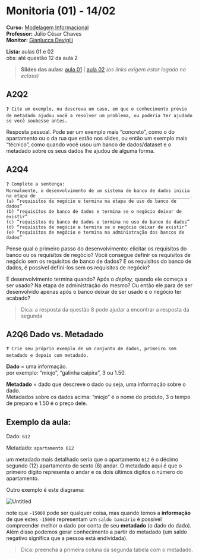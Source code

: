 # Monitoria (01) - 14/02
**Curso:** [Modelagem Informacional](https://ss.cursos.fgv.br/d2l/home/121047)    <br>
**Professor:** Júlio César Chaves<br>
**Monitor:** [Gianlucca Devigili](https://wa.me/+5547984566646)

**Lista:** aulas 01 e 02<br>
obs: até questão 12 da aula 2

> **Slides das aulas:** [aula 01](https://ss.cursos.fgv.br/d2l/le/content/121047/viewContent/1506500/View) | [aula 02](https://ss.cursos.fgv.br/d2l/le/content/121047/viewContent/1511634/View) _(os links exigem estar logado no eclass)_

## A2Q2

```
❓ Cite um exemplo, ou descreva um caso, em que o conhecimento prévio de metadado ajudou você a resolver um problema, ou poderia ter ajudado se você soubesse antes.
```

Resposta pessoal. Pode ser um exemplo mais “concreto”, como o do apartamento ou o da rua que estão nos slides, ou então um exemplo mais “técnico”, como quando você usou um banco de dados/dataset e o metadado sobre os seus dados lhe ajudou de alguma forma.

## A2Q4

```
❓ Complete a sentença:
Normalmente, o desenvolvimento de um sistema de banco de dados inicia na etapa de ___________________________ _____________________________.
(a) “requisitos de negócio e termina na etapa de uso do banco de dados”
(b) “requisitos de banco de dados e termina se o negócio deixar de existir”
(c) “requisitos de banco de dados e termina no uso do banco de dados”
(d) “requisitos de negócio e termina se o negócio deixar de existir”
(e) “requisitos de negócio e termina na administração dos bancos de dados”
````

Pense qual o primeiro passo do desenvolvimento: elicitar os requisitos do banco ou os requisitos de negócio? Você consegue definir os requisitos de negócio sem os requisitos de banco de dados? E os requisitos do banco de dados, é possível definí-los sem os requisitos de negócio?

E desenvolvimento termina quando? Após o *deploy,* quando ele começa a ser usado? Na etapa de administração do mesmo? Ou então ele para de ser desenvolvido apenas após o banco deixar de ser usado e o negócio ter acabado?

> Dica: a resposta da questão 8 pode ajudar a encontrar a resposta da segunda

## A2Q6 Dado vs. Metadado

```
❓ Crie seu próprio exemplo de um conjunto de dados, primeiro sem metadado e depois com metadado.
```


**Dado** = uma informação.<br>
por exemplo: “miojo”, “galinha caipira”, 3 ou 1.50.

**Metadado** = dado que descreve o dado ou seja, uma informação sobre o dado. <br>
Metadados sobre os dados acima: “miojo” é o nome do produto, 3 o tempo de preparo e 1.50 é o preço dele. 

## Exemplo da aula:

Dado: `612`

Metadado: `apartamento 612`

um metadado mais detalhado seria que o apartamento `612` é o décimo segundo (12) apartamento do sexto (6) andar. O metadado aqui é que o primeiro dígito representa o andar e os dois últimos dígitos o número do apartamento.

Outro exemplo é este diagrama:

![Untitled](img/0214-img1.png)

note que `-15000` pode ser qualquer coisa,  mas quando temos a **informação** de que estes `-15000` representam um `saldo bancário` é possível compreender melhor o dado por conta de seu **metadado** (o dado do dado). Além disso podemos gerar conhecimento a partir do metadado (um saldo negativo significa que a pessoa está endividada).

> Dica: preencha a primeira coluna da segunda tabela com o metadado.
